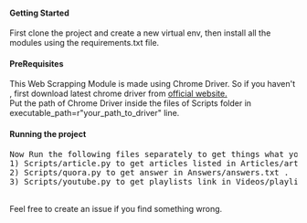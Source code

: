 #### Getting Started
First clone the project and create a new virtual env, then install all the modules using the requirements.txt file.<br>

#### PreRequisites
This Web Scrapping Module is made using Chrome Driver. So if you haven't , first download latest chrome driver from <a href="https://chromedriver.chromium.org/downloads" target="_blank"> official website.</a>
<br>
Put the path of Chrome Driver inside the files of Scripts folder in <span>executable_path=r"your_path_to_driver" </span> line. <br>

#### Running the project
<pre>
Now Run the following files separately to get things what you want :
1) Scripts/article.py to get articles listed in Articles/articles.txt .
2) Scripts/quora.py to get answer in Answers/answers.txt .
3) Scripts/youtube.py to get playlists link in Videos/playlist.txt .
</pre>
<br>
Feel free to create an issue if you find something wrong.